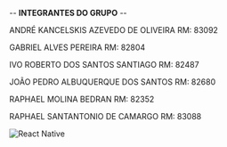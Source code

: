 -- __INTEGRANTES DO GRUPO__ --

ANDRÉ KANCELSKIS AZEVEDO DE OLIVEIRA RM: 83092

GABRIEL ALVES PEREIRA RM: 82804

IVO ROBERTO DOS SANTOS SANTIAGO RM: 82487

JOÃO PEDRO ALBUQUERQUE DOS SANTOS RM: 82680

RAPHAEL MOLINA BEDRAN RM: 82352

RAPHAEL SANTANTONIO DE CAMARGO RM: 83088

![React Native](https://miro.medium.com/max/1024/1*xDi2csEAWxu95IEkaNdFUQ.png)
